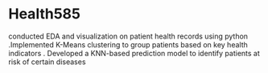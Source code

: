 # Health585
conducted EDA and visualization on patient health records using python .Implemented K-Means clustering to group patients based on key health indicators . Developed a KNN-based prediction model to identify patients at risk of certain diseases
